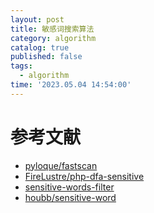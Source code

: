 ```yaml
---
layout: post
title: 敏感词搜索算法
category: algorithm
catalog: true
published: false
tags:
  - algorithm
time: '2023.05.04 14:54:00'
---
```


# 参考文献
- [pyloque/fastscan](https://github.com/pyloque/fastscan)
- [FireLustre/php-dfa-sensitive](https://github.com/FireLustre/php-dfa-sensitive)
- [sensitive-words-filter](https://github.com/hooj0/sensitive-words-filter)
- [houbb/sensitive-word](https://github.com/houbb/sensitive-word/tree/master)
